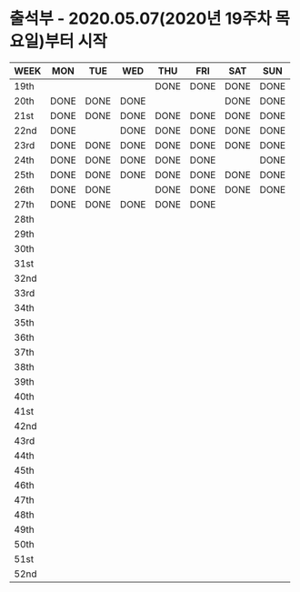 # 출석부 - 2020.05.07(2020년 19주차 목요일)부터 시작

WEEK | MON  | TUE  | WED  | THU  | FRI  | SAT  | SUN
---- | ---- | ---- | ---- | ---- | ---- | ---- | ----
19th |      |      |      | DONE | DONE | DONE | DONE
20th | DONE | DONE | DONE |      |      | DONE | DONE
21st | DONE | DONE | DONE | DONE | DONE | DONE | DONE
22nd | DONE |      | DONE | DONE | DONE | DONE | DONE
23rd | DONE | DONE | DONE | DONE | DONE | DONE | DONE
24th | DONE | DONE | DONE | DONE | DONE |      | DONE
25th | DONE | DONE | DONE | DONE | DONE | DONE | DONE
26th | DONE | DONE |      | DONE | DONE | DONE | DONE
27th | DONE | DONE | DONE | DONE | DONE |      |     
28th |      |      |      |      |      |      |     
29th |      |      |      |      |      |      |     
30th |      |      |      |      |      |      |     
31st |      |      |      |      |      |      |     
32nd |      |      |      |      |      |      |     
33rd |      |      |      |      |      |      |     
34th |      |      |      |      |      |      |     
35th |      |      |      |      |      |      |     
36th |      |      |      |      |      |      |     
37th |      |      |      |      |      |      |     
38th |      |      |      |      |      |      |     
39th |      |      |      |      |      |      |     
40th |      |      |      |      |      |      |     
41st |      |      |      |      |      |      |     
42nd |      |      |      |      |      |      |     
43rd |      |      |      |      |      |      |     
44th |      |      |      |      |      |      |     
45th |      |      |      |      |      |      |     
46th |      |      |      |      |      |      |     
47th |      |      |      |      |      |      |     
48th |      |      |      |      |      |      |     
49th |      |      |      |      |      |      |     
50th |      |      |      |      |      |      |     
51st |      |      |      |      |      |      |     
52nd |      |      |      |      |      |      |     
